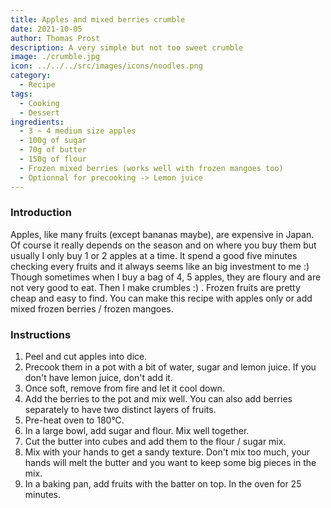 ```yaml
---
title: Apples and mixed berries crumble
date: 2021-10-05
author: Thomas Prost
description: A very simple but not too sweet crumble
image: ./crumble.jpg
icon: ../../../src/images/icons/noodles.png
category:
  - Recipe
tags:
  - Cooking
  - Dessert
ingredients:
  - 3 ~ 4 medium size apples
  - 100g of sugar
  - 70g of butter
  - 150g of flour
  - Frozen mixed berries (works well with frozen mangoes too)
  - Optionnal for precooking -> Lemon juice
---
```


### Introduction

Apples, like many fruits (except bananas maybe), are expensive in Japan. Of course it really depends on the season and on where you buy them but usually I only buy 1 or 2 apples at a time. It spend a good five minutes checking every fruits and it always seems like an big investment to me :) Though sometimes when I buy a bag of 4, 5 apples, they are floury and are not very good to eat. Then I make crumbles :) .
Frozen fruits are pretty cheap and easy to find. You can make this recipe with apples only or add mixed frozen berries / frozen mangoes.

### Instructions

1. Peel and cut apples into dice.
2. Precook them in a pot with a bit of water, sugar and lemon juice. If you don't have lemon juice, don't add it.
3. Once soft, remove from fire and let it cool down.
4. Add the berries to the pot and mix well. You can also add berries separately to have two distinct layers of fruits.
5. Pre-heat oven to 180°C.
6. In a large bowl, add sugar and flour. Mix well together.
7. Cut the butter into cubes and add them to the flour / sugar mix.
8. Mix with your hands to get a sandy texture. Don't mix too much, your hands will melt the butter and you want to keep some big pieces in the mix.
9. In a baking pan, add fruits with the batter on top. In the oven for 25 minutes.
